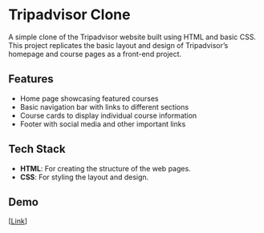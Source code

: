 # Tripadvisor Clone

A simple clone of the Tripadvisor website built using HTML and basic CSS. This project replicates the basic layout and design of Tripadvisor’s homepage and course pages as a front-end project.

## Features

- Home page showcasing featured courses
- Basic navigation bar with links to different sections
- Course cards to display individual course information
- Footer with social media and other important links

## Tech Stack

- **HTML**: For creating the structure of the web pages.
- **CSS**: For styling the layout and design.

## Demo

[[Link](https://sabari0307.github.io/tripadvisor-clone/)]
